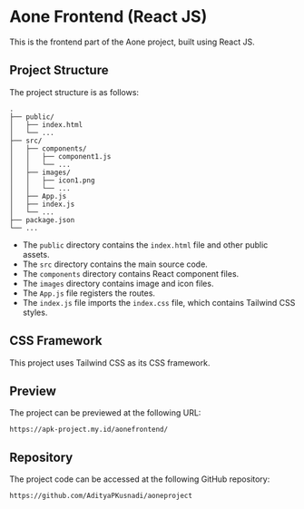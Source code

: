 Aone Frontend (React JS)
=========================

This is the frontend part of the Aone project, built using React JS. 

Project Structure
-----------------

The project structure is as follows:

    .
    ├── public/
    │   ├── index.html
    │   └── ...
    ├── src/
    │   ├── components/
    │   │   ├── component1.js
    │   │   └── ...
    │   ├── images/
    │   │   ├── icon1.png
    │   │   └── ...
    │   ├── App.js
    │   ├── index.js
    │   └── ...
    ├── package.json
    └── ...

- The `public` directory contains the `index.html` file and other public assets.
- The `src` directory contains the main source code.
- The `components` directory contains React component files.
- The `images` directory contains image and icon files.
- The `App.js` file registers the routes.
- The `index.js` file imports the `index.css` file, which contains Tailwind CSS styles.

CSS Framework
-------------

This project uses Tailwind CSS as its CSS framework.

Preview
-------

The project can be previewed at the following URL:

    https://apk-project.my.id/aonefrontend/

Repository
----------

The project code can be accessed at the following GitHub repository:

    https://github.com/AdityaPKusnadi/aoneproject

